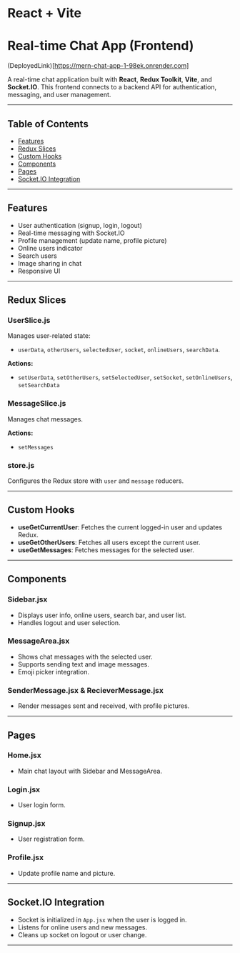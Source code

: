 # React + Vite

# Real-time Chat App (Frontend)

(DeployedLink)[https://mern-chat-app-1-98ek.onrender.com]

A real-time chat application built with **React**, **Redux Toolkit**, **Vite**, and **Socket.IO**. This frontend connects to a backend API for authentication, messaging, and user management.

---


## Table of Contents

- [Features](#features)
- [Redux Slices](#redux-slices)
- [Custom Hooks](#custom-hooks)
- [Components](#components)
- [Pages](#pages)
- [Socket.IO Integration](#socketio-integration)

---


## Features

- User authentication (signup, login, logout)
- Real-time messaging with Socket.IO
- Profile management (update name, profile picture)
- Online users indicator
- Search users
- Image sharing in chat
- Responsive UI

---


## Redux Slices

### UserSlice.js

Manages user-related state:  
- `userData`, `otherUsers`, `selectedUser`, `socket`, `onlineUsers`, `searchData`.

**Actions:**  
- `setUserData`, `setOtherUsers`, `setSelectedUser`, `setSocket`, `setOnlineUsers`, `setSearchData`

### MessageSlice.js

Manages chat messages.

**Actions:**  
- `setMessages`

### store.js

Configures the Redux store with `user` and `message` reducers.

---

## Custom Hooks

- **useGetCurrentUser**: Fetches the current logged-in user and updates Redux.
- **useGetOtherUsers**: Fetches all users except the current user.
- **useGetMessages**: Fetches messages for the selected user.

---


## Components

### Sidebar.jsx

- Displays user info, online users, search bar, and user list.
- Handles logout and user selection.

### MessageArea.jsx

- Shows chat messages with the selected user.
- Supports sending text and image messages.
- Emoji picker integration.

### SenderMessage.jsx & RecieverMessage.jsx

- Render messages sent and received, with profile pictures.

---


## Pages

### Home.jsx

- Main chat layout with Sidebar and MessageArea.

### Login.jsx

- User login form.

### Signup.jsx

- User registration form.

### Profile.jsx

- Update profile name and picture.

---


## Socket.IO Integration

- Socket is initialized in `App.jsx` when the user is logged in.
- Listens for online users and new messages.
- Cleans up socket on logout or user change.

---